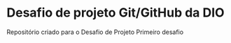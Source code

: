 # Desafio de projeto Git/GitHub da DIO
Repositório criado para o Desafio de Projeto
Primeiro desafio
